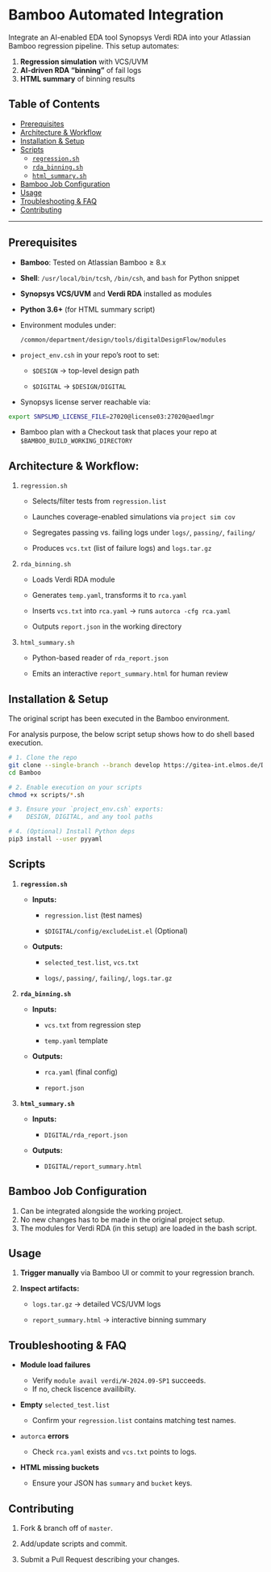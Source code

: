 # Bamboo Automated Integration 
Integrate an AI-enabled EDA tool Synopsys Verdi RDA into your Atlassian Bamboo regression pipeline. This setup automates:
1. **Regression simulation** with VCS/UVM  
2. **AI-driven RDA “binning”** of fail logs  
3. **HTML summary** of binning results  

## Table of Contents

- [Prerequisites](#prerequisites)  
- [Architecture & Workflow](#architecture--workflow)  
- [Installation & Setup](#installation--setup)  
- [Scripts](#scripts)  
  - [`regression.sh`](#regressionsh)  
  - [`rda_binning.sh`](#rda_binningsh)  
  - [`html_summary.sh`](#html_summarysh)  
- [Bamboo Job Configuration](#bamboo-job-configuration)  
- [Usage](#usage)  
- [Troubleshooting & FAQ](#troubleshooting--faq)  
- [Contributing](#contributing) 

---


## Prerequisites

- **Bamboo**: Tested on Atlassian Bamboo ≥ 8.x  
- **Shell**: `/usr/local/bin/tcsh`, `/bin/csh`, and `bash` for Python snippet  
- **Synopsys VCS/UVM** and **Verdi RDA** installed as modules  
- **Python 3.6+** (for HTML summary script)  
- Environment modules under:
  ```text
  /common/department/design/tools/digitalDesignFlow/modules

- `project_env.csh` in your repo’s root to set:

    - `$DESIGN` → top-level design path

    - `$DIGITAL` → `$DESIGN/DIGITAL`

- Synopsys license server reachable via:

```bash
export SNPSLMD_LICENSE_FILE=27020@license03:27020@aedlmgr
```
- Bamboo plan with a Checkout task that places your repo at `$BAMBOO_BUILD_WORKING_DIRECTORY`
## Architecture & Workflow:

1. `regression.sh`

    - Selects/filter tests from `regression.list`

    - Launches coverage-enabled simulations via `project sim cov`

    - Segregates passing vs. failing logs under `logs/`, `passing/`, `failing/`

    - Produces `vcs.txt` (list of failure logs) and `logs.tar.gz`

2. `rda_binning.sh`

    - Loads Verdi RDA module

    - Generates `temp.yaml`, transforms it to `rca.yaml`

    - Inserts `vcs.txt` into `rca.yaml` → runs `autorca -cfg rca.yaml`

    - Outputs `report.json` in the working directory

3. `html_summary.sh`

    - Python-based reader of `rda_report.json`

    - Emits an interactive `report_summary.html` for human review

## Installation & Setup
The original script has been executed in the Bamboo environment.

For analysis purpose, the below script setup shows how to do shell based execution.
```bash
# 1. Clone the repo
git clone --single-branch --branch develop https://gitea-int.elmos.de/DesignSupport/MasterThesis_VerdiRDA.git
cd Bamboo

# 2. Enable execution on your scripts
chmod +x scripts/*.sh

# 3. Ensure your `project_env.csh` exports:
#    DESIGN, DIGITAL, and any tool paths

# 4. (Optional) Install Python deps
pip3 install --user pyyaml
```
## Scripts
1. **`regression.sh`**

    - **Inputs:**

        - `regression.list` (test names)

        - `$DIGITAL/config/excludeList.el` (Optional)

    - **Outputs:**

        - `selected_test.list`, `vcs.txt`

        - `logs/`, `passing/`, `failing/`, `logs.tar.gz`

2. **`rda_binning.sh`**

    - **Inputs:**

        - `vcs.txt` from regression step

        - `temp.yaml` template

    - **Outputs:**

        - `rca.yaml` (final config)

        - `report.json`

3. **`html_summary.sh`**

    - **Inputs:**

        - `DIGITAL/rda_report.json`

    - **Outputs:**

        - `DIGITAL/report_summary.html`


## Bamboo Job Configuration
1. Can be integrated alongside the working project.
2. No new changes has to be made in the original project setup.
3. The modules for Verdi RDA (in this setup) are loaded in the bash script.
## Usage
1. **Trigger manually** via Bamboo UI or commit to your regression branch.

2. **Inspect artifacts:**

    - `logs.tar.gz` → detailed VCS/UVM logs

    - `report_summary.html` → interactive binning summary

## Troubleshooting & FAQ
- **Module load failures**

    - Verify `module avail verdi/W-2024.09-SP1` succeeds.
    - If no, check liscence availibilty.

- **Empty** `selected_test.list`

    - Confirm your `regression.list` contains matching test names.

- `autorca` **errors**

    - Check `rca.yaml` exists and `vcs.txt` points to logs.

- **HTML missing buckets**

    - Ensure your JSON has `summary` and `bucket` keys.

## Contributing
1. Fork & branch off of `master`.

2. Add/update scripts and commit.

3. Submit a Pull Request describing your changes.